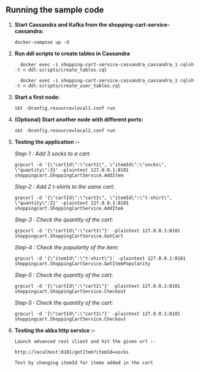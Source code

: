 ## Running the sample code

1. **Start Cassandra and Kafka from the shopping-cart-service-cassandra:**
    ```
    docker-compose up -d
    ```

2. **Run ddl scripts to create tables in Cassandra**
   ```
     docker exec -i shopping-cart-service-cassandra_cassandra_1 cqlsh -t < ddl-scripts/create_tables.cql
     
     docker exec -i shopping-cart-service-cassandra_cassandra_1 cqlsh -t < ddl-scripts/create_user_tables.cql
   ```
3. **Start a first node:**

    ```
    sbt -Dconfig.resource=local1.conf run
    ```

4. **(Optional) Start another node with different ports:**

    ```
    sbt -Dconfig.resource=local2.conf run
    ```
   
5. **Testing the application :-**
   
   *Step-1 : Add 3 socks to a cart:*
 
   ```
   grpcurl -d '{\"cartId\":\"cart1\", \"itemId\":\"socks\", \"quantity\":3}' -plaintext 127.0.0.1:8101 shoppingcart.ShoppingCartService.AddItem
   ```
   *Step-2 : Add 2 t-shirts to the same cart:*
   ```
   grpcurl -d '{\"cartId\":\"cart1\", \"itemId\":\"t-shirt\", \"quantity\":2}' -plaintext 127.0.0.1:8101 shoppingcart.ShoppingCartService.AddItem
   ```
   *Step-3 : Check the quantity of the cart:*
   ```
   grpcurl -d '{\"cartId\":\"cart1\"}' -plaintext 127.0.0.1:8101 shoppingcart.ShoppingCartService.GetCart
   ```
   *Step-4 : Check the popularity of the item:*
   ```
   grpcurl -d '{\"itemId\":\"t-shirt\"}' -plaintext 127.0.0.1:8101 shoppingcart.ShoppingCartService.GetItemPopularity
   ```
   *Step-5 : Check the quantity of the cart:*
   ```
   grpcurl -d '{\"cartId\":\"cart1\"}' -plaintext 127.0.0.1:8101 shoppingcart.ShoppingCartService.Checkout
   ```
   *Step-5 : Check the quantity of the cart:*
   ```
   grpcurl -d '{\"cartId\":\"cart1\"}' -plaintext 127.0.0.1:8101 shoppingcart.ShoppingCartService.Checkout
   ```
5. **Testing the akka http service :-**
   ```
   Launch advanced rest client and hit the given url :-
  
   http://localhost:8101/getItem?itemId=socks
   
   Test by changing itemId for items added in the cart

   ```   

   
